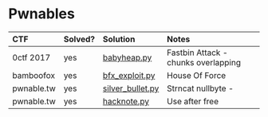 # Pwnables

| CTF         | Solved? | Solution                               |Notes                                        |
|:------------|:--------|:---------------------------------------|:---------------------------------------|
| 0ctf 2017   | yes     | [babyheap.py](files/babyheap/babyheap.py)    | Fastbin Attack - chunks overlapping |
| bamboofox   | yes     | [bfx_exploit.py](files/bamboofox1/bfx_exploit.py)      |  House Of Force |
| pwnable.tw  | yes     | [silver_bullet.py](files/pwnable.tw/silver_bullet/silver_bullet.py)  | Strncat nullbyte -  |
| pwnable.tw  | yes     | [hacknote.py](files/pwnable.tw/hacknote/hacknote.py)  |   Use after free |
